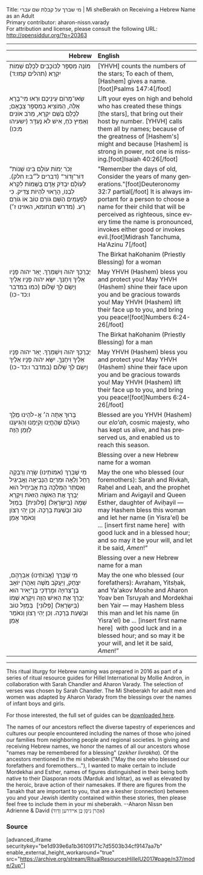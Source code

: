 <html>
<head></head>
<body>
Title: מי שברך על קבלת שם עברי | Mi sheBerakh on Receiving a Hebrew Name as an Adult<br />
Primary contributor: aharon-nissn.varady<br />
For attribution and license, please consult the following URL: <a href="http://opensiddur.org/?p=20363">http://opensiddur.org/?p=20363</a>
<p />
<hr />

<table style="margin-left: auto;margin-right: auto;" class="draggable">
<thead><tr><th id="x" style="text-align: right;">Hebrew</th><th style="text-align: left;">English</th></tr></thead>
<tbody>
<tr><td style="vertical-align:top;" width="46%">
<div class="liturgy" lang="he">
מוֹנֶה מִסְפָּר לַכּוֹכָבִים
לְכֻלָּם שֵׁמוֹת יִקְרָא׃ <span class="citation">(תהלים קמז:ד)</span>
</span></div></td>

<td style="vertical-align:top;" width="53%">
<div class="english" lang="en">
[YHVH] counts the numbers of the stars; 
To each of them, [Hashem] gives a name.[foot]Psalms 147:4[/foot]
</div></td></tr>


<tr><td style="vertical-align:top;" width="46%">
<div class="liturgy" lang="he">
שְׂאוּ־מָרוֹם עֵינֵיכֶם 
וּרְאוּ מִי־בָרָא אֵלֶּה,‏
הַמּוֹצִיא בְמִסְפָּר צְבָאָם;‏
לְכֻלָּם בְּשֵׁם יִקְרָא,‏
מֵרֹב אוֹנִים 
וְאַמִּיץ כֹּחַ,‏
אִישׁ לֹא נֶעְדָּר׃ <span class="citation">(ישעיהו מ:כו)</span>
</span></div></td>
 
<td style="vertical-align:top;" width="53%">
<div class="english" lang="en">
Lift your eyes on high 
and behold who has created these things [the stars],
that bring out their host by number. 
[YHVH] calls them all by names; 
because of the greatness of [Hashem's] might 
and because [Hashem] is strong in power, 
not one is missing.[foot]Isaiah 40:26[/foot]
</div></td></tr>


<tr><td style="vertical-align:top;" width="46%">
<div class="liturgy" lang="he">
”זְכֹר יְמוֹת עוֹלָם 
בִּינוּ שְׁנוֹת דּוֹר־וָדוֹר“ <span class="citation">(דברים ל״ב:ז חלק)</span>.‏
לְעוֹלָם יִבְדֹּק אָדָם 
בַּשֵּׁמוֹת לִקְרֹא לִבְנוֹ,‏
הָרָאוּי לִהְיוֹת צַדִּיק.‏
כִּי לִפְעָמִים הַשֵּׁם 
גּוֹרֵם טוֹב 
אוֹ גּוֹרֵם רָע.‏ <span class="citation">(מדרש תנחומא, האזינו ז׳)</span>
</span></div></td>
 
<td style="vertical-align:top;" width="53%">
<div class="english" lang="en">
"Remember the days of old, 
Consider the years of many generations."[foot]Deuteronomy 32:7 partial[/foot]
It is always important for a person
 to choose a name for their child
that will be perceived as righteous, 
since every time the name is pronounced, 
invokes either good
or invokes evil.[foot]Midrash Tanchuma, Ha'Azinu 7[/foot]
</div></td></tr>


<tr><td style="vertical-align:top;" width="46%">
<div class="liturgy" lang="he">

</span></div></td>
 
<td style="vertical-align:top;" width="53%">
<div class="english" lang="en">
The Birkat haKohanim (Priestly Blessing) for a woman
</div></td></tr>


<tr><td style="vertical-align:top;" width="46%">
<div class="liturgy" lang="he">
יְבָרְכֵךְ יהוה וְיִשְׁמְרֵךְ.
יָאֵר יהוה פָּנָיו אֵלַיִךְ וְיִחָנֵּךְ.
יִשָּׂא יהוה פָּנָיו אֵלַיִךְ וְיָשֵׂם לָךְ שָׁלוֹם׃ <span class="citation">(כמו במדבר ו:כד-כו)</span>
</span></div></td>
 
<td style="vertical-align:top;" width="53%">
<div class="english" lang="en">
May YHVH (Hashem) bless you and protect you!
May YHVH (Hashem) shine their face upon you and be gracious towards you!
May YHVH (Hashem) lift their face up to you, and bring you peace![foot]Numbers 6:24-26[/foot]
</div></td></tr>


<tr><td style="vertical-align:top;" width="46%">
<div class="liturgy" lang="he">

</span></div></td>
 
<td style="vertical-align:top;" width="53%">
<div class="english" lang="en">
The Birkat haKohanim (Priestly Blessing) for a man
</div></td></tr>


<tr><td style="vertical-align:top;" width="46%">
<div class="liturgy" lang="he">
יְבָרֶכְךָ יהוה וְיִשְׁמְרֶךָ. 
יָאֵר יהוה פָּנָיו אֵלֶיךָ וִיחֻנֶּךָּ. 
יִשָּׂא יהוה פָּנָיו אֵלֶיךָ וְיָשֵׂם לְךָ שָׁלוֹם׃ <span class="citation">(במדבר ו:כד-כו)</span>
</span></div></td>
 
<td style="vertical-align:top;" width="53%">
<div class="english" lang="en">
May YHVH (Hashem) bless you and protect you!
May YHVH (Hashem) shine their face upon you and be gracious towards you!
May YHVH (Hashem) lift their face up to you, and bring you peace![foot]Numbers 6:24-26[/foot]
</div></td></tr>


<tr><td style="vertical-align:top;" width="46%">
<div class="liturgy" lang="he">
בָּרוּךְ אַתָּה 
ה׳ אֱ-לֹהֵינוּ 
מֶלֶךְ הָעוֹלָם 
שֶׁהֶחֱיָנוּ 
וְקִיְּמָנוּ
וְהִגִּיעָנוּ 
לַזְּמַן הַזֶּה׃
</span></div></td>
 
<td style="vertical-align:top;" width="53%">
<div class="english" lang="en">
Blessed are you
YHVH (Hashem) our <em>elo'ah</em>, 
cosmic majesty, 
who has kept us alive, 
and has preserved us, 
and enabled us 
to reach this season.
</div></td></tr>


<tr><td style="vertical-align:top;" width="46%">
<div class="liturgy" lang="he">

</span></div></td>
 
<td style="vertical-align:top;" width="53%">
<div class="english" lang="en">
Blessing over a new Hebrew name for a woman
</div></td></tr>


<tr><td style="vertical-align:top;" width="46%">
<div class="liturgy" lang="he">
מִי שֶׁבֵּרַךְ (אִמּוֹתֵינוּ) 
שָׂרָה וְרִבְקָה
רָחֵל וְלֵאָה
וּמִרְיָם הַנְּבִיאָה 
וַאֲבִיגַיִל
וְאֶסְתֵּר הַמַּלְכָּה בַּת אֲבִיחַיִל
הוּא יְבָרֵךְ אֶת הַאִשָׁה הַזּאֹת
וְיִקָּרֵא שְׁמָהּ (בְּיִשְׂרָאֵל) [פְּלוֹנִית]&nbsp;
בְּמַזַּל טוֹב וּבְשַׁעַת בְּרָכָה. 
וְכֵן יְהִי רָצוֹן 
וְנאֹמַר אָמֵן׃
</span></div></td>
 
<td style="vertical-align:top;" width="53%">
<div class="english" lang="en">
May the one who blessed (our foremothers):
Sarah and Rivkah, 
Raḥel and Leah, 
and the prophet Miriam 
and Avigayil 
and Queen Esther, daughter of Aviḥayil — 
may Hashem bless this woman 
and let her name (in Yisra'el) be ... [insert first name here]&nbsp;
with good luck and in a blessed hour; 
and so may it be your will, 
and let it be said, <em>Amen</em>!”
</div></td></tr>


<tr><td style="vertical-align:top;" width="46%">
<div class="liturgy" lang="he">

</span></div></td>
 
<td style="vertical-align:top;" width="53%">
<div class="english" lang="en">
Blessing over a new Hebrew name for a man
</div></td></tr>


<tr><td style="vertical-align:top;" width="46%">
<div class="liturgy" lang="he">
מִי שֶׁבֵּרַךְ (אֲבוֹתֵינוּ) 
אַבְרָהָם, יִצְחָק, וְיַעֲקֹב
מֹשֶׁה וְאַהֲרֹן 
יוֹאָב בֶּן־צְרוּיָה
וּמׇרְדְּכַי בֶּן־יָאִיר 
הוּא יְבָרֵךְ אֶת הַאִישׁ הַזֶּה
וְיִקָּרֵא שְׁמוֹ (בְּיִשְׂרָאֵל) [פְּלוֹנִי]&nbsp;
בְּמַזַּל טוֹב וּבְשַׁעַת בְּרָכָה. 
וְכֵן יְהִי רָצוֹן 
וְנאֹמַר אָמֵן׃
</span></div></td>
 
<td style="vertical-align:top;" width="53%">
<div class="english" lang="en">
May the one who blessed (our forefathers):
Avraham, Yitsḥak, and Ya'akov 
Moshe and Aharon
Yoav ben Tsruyah
and Mordekhai ben Yair — 
may Hashem bless this man 
and let his name (in Yisra'el) be ... [insert first name here]&nbsp;
with good luck and in a blessed hour; 
and so may it be your will, 
and let it be said, <em>Amen</em>!”
</div></td></tr>
</tbody></table>

<hr />

This ritual liturgy for Hebrew naming was prepared in 2016 as part of a series of ritual resource guides for Hillel International by Mollie Andron, in collaboration with Sarah Chandler and Aharon Varady. The selection of verses was chosen by Sarah Chandler. The Mi Sheberakh for adult men and women was adapted by Aharon Varady from the blessings over the names of infant boys and girls. 

For those interested, the full set of guides can be <a href="https://opensiddur.org/wp-content/uploads/2018/06/Ritual-Resources-Hillel-U.-2017.zip">downloaded here</a>.

The names of our ancestors reflect the diverse tapestry of experiences and cultures our people encountered including the names of those who joined our families from neighboring people and regional societies. In giving and receiving Hebrew names, we honor the names of all our ancestors whose "names may be remembered for a blessing" (<em>zekher livrakha</em>). Of the ancestors mentioned in the mi sheberakh ("May the one who blessed our forefathers and foremothers..."), I wanted to make certain to include Mordekhai and Esther, names of figures distinguished in their being both native to their Diasporan roots (Marduk and Ishtar), as well as elevated by the heroic, brave action of their namesakes. If there are figures from the Tanakh that are important to you, that are a kesher (connection) between you and your Jewish identity contained within these stories, then please feel free to include them in your mi sheberakh. --Aharon Nissn ben Adrienne & David (<span style="font-family: 'SBL-Hebrew';">ﬡַﬣֲﬧֹן נִיסָן בֶּן אײﬢﬧען וְﬢַוִﬢ</span>)

<h3>Source</h3>

[advanced_iframe securitykey="be1d939e6a1b36109171c7d5503b34cf9147aa7b" enable_external_height_workaround="true" src="https://archive.org/stream/RitualResourcesHillelU2017#page/n37/mode/2up"]

</body>
</html>